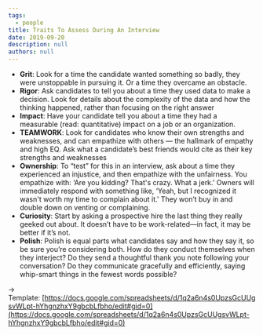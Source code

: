 ```yaml
---
tags: 
  - people
title: Traits To Assess During An Interview
date: 2019-09-20
description: null
authors: null
---
```


* **Grit**: Look for a time the candidate wanted something so badly, they were unstoppable in pursuing it. Or a time they overcame an obstacle.
* **Rigor**: Ask candidates to tell you about a time they used data to make a decision. Look for details about the complexity of the data and how the thinking happened, rather than focusing on the right answer
* **Impact**: Have your candidate tell you about a time they had a measurable (read: quantitative) impact on a job or an organization.
* **TEAMWORK**: Look for candidates who know their own strengths and weaknesses, and can empathize with others — the hallmark of empathy and high EQ. Ask what a candidate’s best friends would cite as their key strengths and weaknesses
* **Ownership**: To “test” for this in an interview, ask about a time they experienced an injustice, and then empathize with the unfairness. You empathize with: ‘Are you kidding? That's crazy. What a jerk.’ Owners will immediately respond with something like, ‘Yeah, but I recognized it wasn't worth my time to complain about it.' They won’t buy in and double down on venting or complaining.
* **Curiosity**: Start by asking a prospective hire the last thing they really geeked out about. It doesn’t have to be work-related—in fact, it may be better if it’s not.
* **Polish**: Polish is equal parts what candidates say and how they say it, so be sure you’re considering both. How do they conduct themselves when they interject? Do they send a thoughtful thank you note following your conversation? Do they communicate gracefully and efficiently, saying whip-smart things in the fewest words possible?

→ Template: [https://docs.google.com/spreadsheets/d/1q2a6n4s0UpzsGcUUgsvWLpt-hYhgnzhxY9gbcbLfbho/edit#gid=0](https://docs.google.com/spreadsheets/d/1q2a6n4s0UpzsGcUUgsvWLpt-hYhgnzhxY9gbcbLfbho/edit#gid=0)
